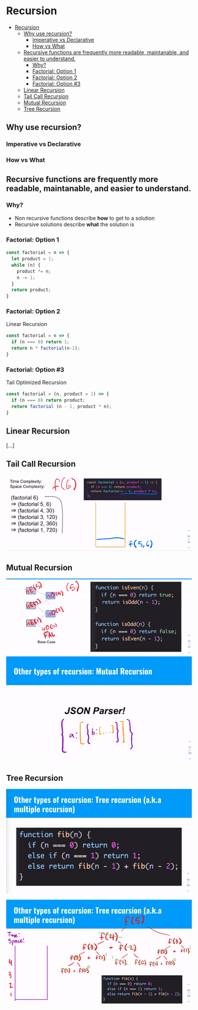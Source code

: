 # Recursion

- [Recursion](#recursion)
  - [Why use recursion?](#why-use-recursion)
    - [Imperative vs Declarative](#imperative-vs-declarative)
    - [How vs What](#how-vs-what)
  - [Recursive functions are frequently more readable, maintanable, and easier to understand.](#recursive-functions-are-frequently-more-readable-maintanable-and-easier-to-understand)
    - [Why?](#why)
    - [Factorial: Option 1](#factorial-option-1)
    - [Factorial: Option 2](#factorial-option-2)
    - [Factorial: Option #3](#factorial-option-3)
  - [Linear Recursion](#linear-recursion)
  - [Tail Call Recursion](#tail-call-recursion)
  - [Mutual Recursion](#mutual-recursion)
  - [Tree Recursion](#tree-recursion)


## Why use recursion?

### Imperative vs Declarative
### How vs What
  


## Recursive functions are frequently more readable, maintanable, and easier to understand.

### Why?

- Non recursive functions describe **how** to get to a solution
- Recursive solutions describe **what** the solution is
  

### Factorial: Option 1

```js
const factorial = n => {
  let product = 1;
  while (n) {
    product *= n;
    n -= 1;
  }
  return product;
}
```

### Factorial: Option 2
Linear Recursion
```js
const factorial = n => {
  if (n === 0) return 1;
  return n * factorial(n-1);
}
```

### Factorial: Option #3
Tail Optimized Recursion
```js
const factorial = (n, product = 1) => {
  if (n === 0) return product;
  return factorial (n - 1, product * n);
}
```


## Linear Recursion

[...]

## Tail Call Recursion

![](Images/rec1.png)

## Mutual Recursion

![](Images/mutual%20recursion.png)
![](Images/mutualrec2.png)

## Tree Recursion

![](Images/tree%20recursion.png)

![](Images/tree2.png)
